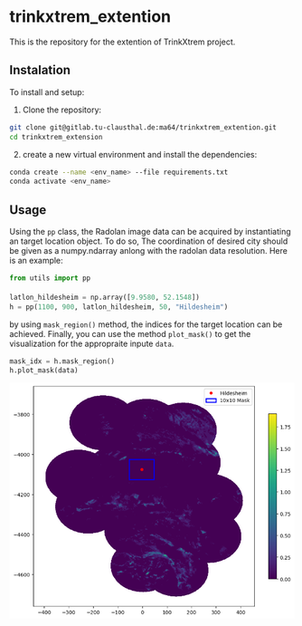 # trinkxtrem_extention

This is the repository for the extention of TrinkXtrem project.

## Instalation
To install and setup:
1. Clone the repository:
```bash
git clone git@gitlab.tu-clausthal.de:ma64/trinkxtrem_extention.git
cd trinkxtrem_extension
```
2. create a new virtual environment and install the dependencies:
```bash
conda create --name <env_name> --file requirements.txt
conda activate <env_name>
```
## Usage
Using the `pp` class, the Radolan image data can be acquired by instantiating an target location object. To do so, The coordination of desired city should be given as a numpy.ndarray anlong with the radolan data resolution. Here is an example:
```python
from utils import pp

latlon_hildesheim = np.array([9.9580, 52.1548])
h = pp(1100, 900, latlon_hildesheim, 50, "Hildesheim")
``` 
by using `mask_region()` method, the indices for the target location can be achieved. Finally, you can use the method `plot_mask()` to get the visualization for the appropraite inpute `data`.
```python
mask_idx = h.mask_region()
h.plot_mask(data)
```
![alt text](hildesheim_mask.png)